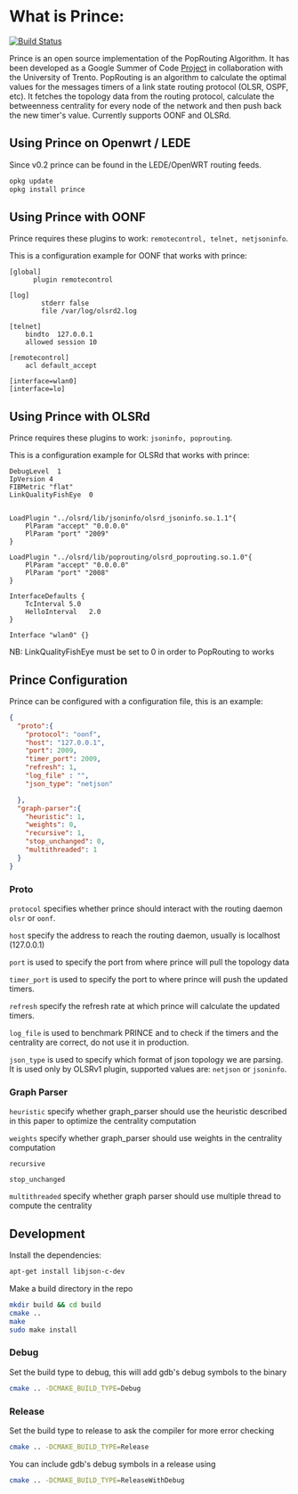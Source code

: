 # What is Prince:

[![Build Status](https://travis-ci.org/AdvancedNetworkingSystems/prince.svg?branch=master)](https://travis-ci.org/AdvancedNetworkingSystems/prince)

Prince is an open source implementation of the PopRouting Algorithm.
It has been developed as a Google Summer of Code
[Project](https://summerofcode.withgoogle.com/archive/2016/projects/5374689325088768/)
in collaboration with the University of Trento. PopRouting is an algorithm
to calculate the optimal values for the messages timers of a link state
routing protocol (OLSR, OSPF, etc). It fetches the topology data from the
routing protocol, calculate the betweenness centrality for every node of
the network and then push back the new timer's value. Currently supports OONF and OLSRd.

## Using Prince on Openwrt / LEDE

Since v0.2 prince can be found in the LEDE/OpenWRT routing feeds.

```bash
opkg update
opkg install prince
```

## Using Prince with OONF

Prince requires these plugins to work: `remotecontrol, telnet, netjsoninfo`.

This is a configuration example for OONF that works with prince:

```
[global]
      plugin remotecontrol

[log]
        stderr false
        file /var/log/olsrd2.log

[telnet]
	bindto	127.0.0.1
	allowed session 10

[remotecontrol]
	acl	default_accept

[interface=wlan0]
[interface=lo]
```

## Using Prince with OLSRd

Prince requires these plugins to work: `jsoninfo, poprouting`.

This is a configuration example for OLSRd that works with prince:

```
DebugLevel  1
IpVersion 4
FIBMetric "flat"
LinkQualityFishEye  0


LoadPlugin "../olsrd/lib/jsoninfo/olsrd_jsoninfo.so.1.1"{
    PlParam "accept" "0.0.0.0"
    PlParam "port" "2009"
}

LoadPlugin "../olsrd/lib/poprouting/olsrd_poprouting.so.1.0"{
    PlParam "accept" "0.0.0.0"
    PlParam "port" "2008"
}

InterfaceDefaults {
    TcInterval 5.0
    HelloInterval   2.0
}

Interface "wlan0" {}
```
NB: LinkQualityFishEye must be set to 0 in order to PopRouting to works

## Prince Configuration
Prince can be configured with a configuration file, this is an example:

```json
{
  "proto":{
    "protocol": "oonf",
    "host": "127.0.0.1",
    "port": 2009,
    "timer_port": 2009,
    "refresh": 1,
    "log_file" : "",
    "json_type": "netjson"

  },
  "graph-parser":{
    "heuristic": 1,
    "weights": 0,
    "recursive": 1,
    "stop_unchanged": 0,
    "multithreaded": 1
  }
}
```
### Proto
`protocol` specifies whether prince should interact with the routing daemon `olsr` or `oonf`.

`host` specify the address to reach the routing daemon, usually is localhost (127.0.0.1)

`port` is used to specify the port from where prince will pull the topology data

`timer_port` is used to specify the port to where prince will push the updated timers.

`refresh` specify the refresh rate at which prince will calculate the updated timers.

`log_file` is used to benchmark PRINCE and to check if the
timers and the centrality are correct, do not use it in production.

`json_type` is used to specify which format of json topology
we are parsing. It is used only by OLSRv1 plugin, supported values are: `netjson` or `jsoninfo`.

### Graph Parser

`heuristic` specify whether graph_parser should use the heuristic described in this paper to optimize the centrality computation

`weights` specify whether graph_parser should use weights in the centrality computation

`recursive`

`stop_unchanged`

`multithreaded` specify whether graph parser should use multiple thread to compute the centrality

## Development

Install the dependencies:

```bash
apt-get install libjson-c-dev
```
Make a build directory in the repo

```bash
mkdir build && cd build
cmake ..
make
sudo make install
```

### Debug

Set the build type to debug, this will add gdb's debug symbols to the binary

```bash
cmake .. -DCMAKE_BUILD_TYPE=Debug
```

### Release

Set the build type to release to ask the compiler for more error checking

```bash
cmake .. -DCMAKE_BUILD_TYPE=Release
```

You can include gdb's debug symbols in a release using

```bash
cmake .. -DCMAKE_BUILD_TYPE=ReleaseWithDebug
```
